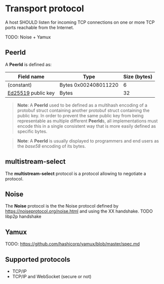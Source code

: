 # Transport protocol

A host SHOULD listen for incoming TCP connections on one or more TCP ports reachable from the Internet.

TODO: Noise + Yamux

## PeerId

A **PeerId** is defined as:

| Field name         | Type      | Size (bytes)   |
| ------------------ | --------- | -------------- |
| (constant) | Bytes 0x002408011220 | 6 |
| [Ed25519](https://www.rfc-editor.org/rfc/rfc8032.txt) public key | Bytes | 32 |

> **Note**: A **PeerId** used to be defined as a multihash encoding of a protobuf struct containing another protobuf struct containing the public key. In order to prevent the same public key from being representable as multiple different **PeerId**s, all implementations must encode this in a single consistent way that is more easily defined as specific bytes.

> **Note**: A **PeerId** is usually displayed to programmers and end users as the *base58* encoding of its bytes.

## multistream-select

The **multistream-select** protocol is a protocol allowing to negotiate a protocol.

## Noise

The **Noise** protocol is the the Noise protocol defined by <https://noiseprotocol.org/noise.html> and using the XX handshake.
TODO libp2p handshake

## Yamux

TODO: https://github.com/hashicorp/yamux/blob/master/spec.md

## Supported protocols

- TCP/IP
- TCP/IP and WebSocket (secure or not)
